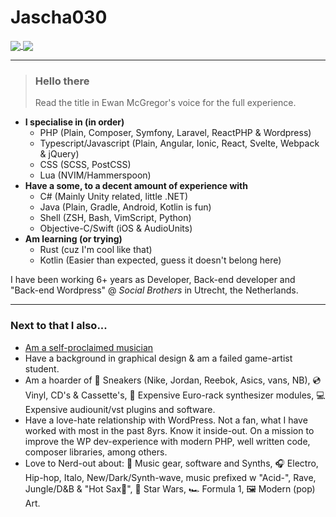 # Jascha030

<a href="https://github.com/anuraghazra/github-readme-stats">
  <img align="center" src="https://github-readme-stats.vercel.app/api/top-langs/?username=jascha030&card_width=300&layout=compact&langs_count=8&theme=tokyonight" />
</a>
<a href="https://github.com/anuraghazra/convoychat">
  <img align="center" src="https://github-readme-stats.vercel.app/api/wakatime?username=jascha030&layout=compact&card_width=400&langs_count=8&theme=tokyonight" />
</a>

---

> ### Hello there
> Read the title in Ewan McGregor's voice for the full experience.

* **I specialise in (in order)**
	* PHP (Plain, Composer, Symfony, Laravel, ReactPHP & Wordpress)
	* Typescript/Javascript (Plain, Angular, Ionic, React, Svelte, Webpack & jQuery)
	* CSS (SCSS, PostCSS)
	* Lua (NVIM/Hammerspoon)
* **Have a some, to a decent amount of experience with**
	* C# (Mainly Unity related, little .NET)
	* Java (Plain, Gradle, Android, Kotlin is fun)
	* Shell (ZSH, Bash, VimScript, Python)
	* Objective-C/Swift (iOS & AudioUnits)
* **Am learning (or trying)**
	* Rust (cuz I'm cool like that)
	* Kotlin (Easier than expected, guess it doesn't belong here)

I have been working 6+ years as Developer, Back-end developer and "Back-end Wordpress" @ _Social Brothers_ in Utrecht, the Netherlands.

---

### Next to that I also...
* [Am a self-proclaimed musician](https://soundcloud.com/jassie030)
* Have a background in graphical design & am a failed game-artist student.
* Am a hoarder of 👟 Sneakers (Nike, Jordan, Reebok, Asics, vans, NB), 💿 Vinyl, CD's & Cassette's, 🎹 Expensive Euro-rack synthesizer modules, 💻 Expensive audiounit/vst plugins and software.
* Have a love-hate relationship with WordPress. Not a fan, what I have worked with most in the past 8yrs. Know it inside-out. On a mission to improve the WP dev-experience with modern PHP, well written code, composer libraries, among others.
* Love to Nerd-out about: 🎹 Music gear, software and Synths, 🎧 Electro, Hip-hop, Italo, New/Dark/Synth-wave, music prefixed w "Acid-", Rave, Jungle/D&B & "Hot Sax🎷", 🚀 Star Wars, 🏎 Formula 1, 🖼 Modern (pop) Art.


